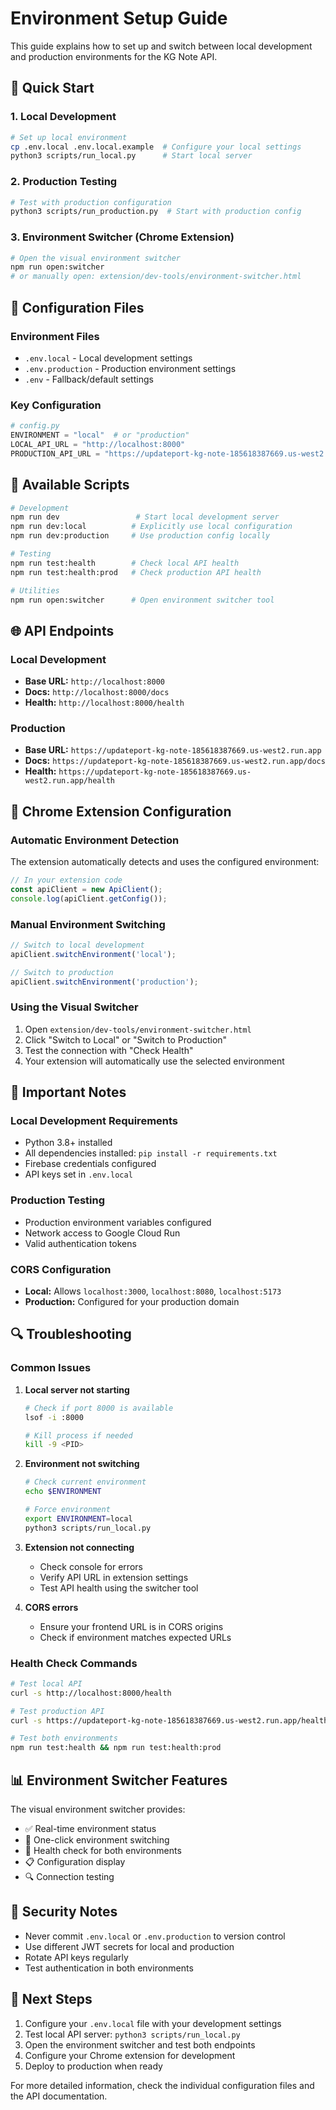 # Environment Setup Guide

This guide explains how to set up and switch between local development and production environments for the KG Note API.

## 🚀 Quick Start

### 1. Local Development
```bash
# Set up local environment
cp .env.local .env.local.example  # Configure your local settings
python3 scripts/run_local.py      # Start local server
```

### 2. Production Testing
```bash
# Test with production configuration
python3 scripts/run_production.py  # Start with production config
```

### 3. Environment Switcher (Chrome Extension)
```bash
# Open the visual environment switcher
npm run open:switcher
# or manually open: extension/dev-tools/environment-switcher.html
```

## 📁 Configuration Files

### Environment Files
- `.env.local` - Local development settings
- `.env.production` - Production environment settings  
- `.env` - Fallback/default settings

### Key Configuration
```python
# config.py
ENVIRONMENT = "local"  # or "production"
LOCAL_API_URL = "http://localhost:8000"
PRODUCTION_API_URL = "https://updateport-kg-note-185618387669.us-west2.run.app"
```

## 🔧 Available Scripts

```bash
# Development
npm run dev                 # Start local development server
npm run dev:local          # Explicitly use local configuration
npm run dev:production     # Use production config locally

# Testing
npm run test:health        # Check local API health
npm run test:health:prod   # Check production API health

# Utilities
npm run open:switcher      # Open environment switcher tool
```

## 🌐 API Endpoints

### Local Development
- **Base URL:** `http://localhost:8000`
- **Docs:** `http://localhost:8000/docs`
- **Health:** `http://localhost:8000/health`

### Production
- **Base URL:** `https://updateport-kg-note-185618387669.us-west2.run.app`
- **Docs:** `https://updateport-kg-note-185618387669.us-west2.run.app/docs`
- **Health:** `https://updateport-kg-note-185618387669.us-west2.run.app/health`

## 🔌 Chrome Extension Configuration

### Automatic Environment Detection
The extension automatically detects and uses the configured environment:

```javascript
// In your extension code
const apiClient = new ApiClient();
console.log(apiClient.getConfig());
```

### Manual Environment Switching
```javascript
// Switch to local development
apiClient.switchEnvironment('local');

// Switch to production
apiClient.switchEnvironment('production');
```

### Using the Visual Switcher
1. Open `extension/dev-tools/environment-switcher.html`
2. Click "Switch to Local" or "Switch to Production"
3. Test the connection with "Check Health"
4. Your extension will automatically use the selected environment

## 🚨 Important Notes

### Local Development Requirements
- Python 3.8+ installed
- All dependencies installed: `pip install -r requirements.txt`
- Firebase credentials configured
- API keys set in `.env.local`

### Production Testing
- Production environment variables configured
- Network access to Google Cloud Run
- Valid authentication tokens

### CORS Configuration
- **Local:** Allows `localhost:3000`, `localhost:8080`, `localhost:5173`
- **Production:** Configured for your production domain

## 🔍 Troubleshooting

### Common Issues

1. **Local server not starting**
   ```bash
   # Check if port 8000 is available
   lsof -i :8000
   
   # Kill process if needed
   kill -9 <PID>
   ```

2. **Environment not switching**
   ```bash
   # Check current environment
   echo $ENVIRONMENT
   
   # Force environment
   export ENVIRONMENT=local
   python3 scripts/run_local.py
   ```

3. **Extension not connecting**
   - Check console for errors
   - Verify API URL in extension settings
   - Test API health using the switcher tool

4. **CORS errors**
   - Ensure your frontend URL is in CORS origins
   - Check if environment matches expected URLs

### Health Check Commands
```bash
# Test local API
curl -s http://localhost:8000/health

# Test production API  
curl -s https://updateport-kg-note-185618387669.us-west2.run.app/health

# Test both environments
npm run test:health && npm run test:health:prod
```

## 📊 Environment Switcher Features

The visual environment switcher provides:
- ✅ Real-time environment status
- 🔄 One-click environment switching  
- 🚀 Health check for both environments
- 📋 Configuration display
- 🔍 Connection testing

## 🔐 Security Notes

- Never commit `.env.local` or `.env.production` to version control
- Use different JWT secrets for local and production
- Rotate API keys regularly
- Test authentication in both environments

## 📝 Next Steps

1. Configure your `.env.local` file with your development settings
2. Test local API server: `python3 scripts/run_local.py`
3. Open the environment switcher and test both endpoints
4. Configure your Chrome extension for development
5. Deploy to production when ready

For more detailed information, check the individual configuration files and the API documentation.
